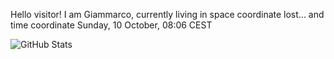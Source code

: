Hello visitor! I am Giammarco, currently living in space coordinate lost... and time coordinate Sunday, 10 October, 08:06 CEST

![GitHub Stats](https://github-readme-stats.vercel.app/api?username=grcasanova)
